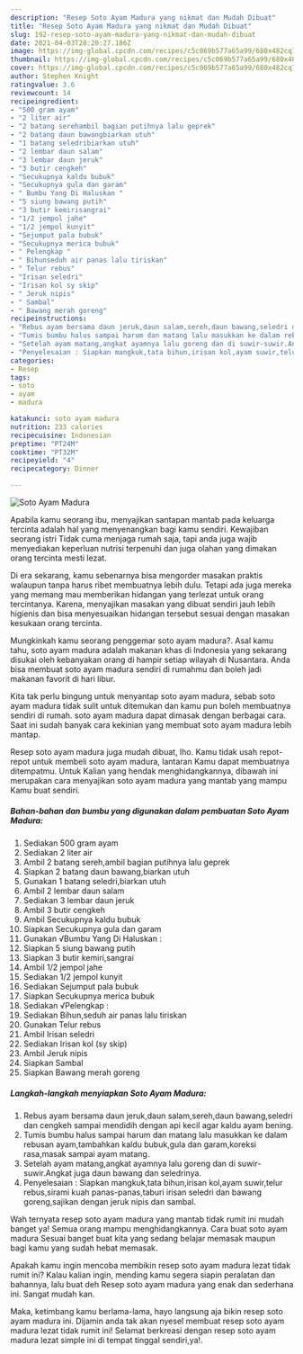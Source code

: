```yaml
---
description: "Resep Soto Ayam Madura yang nikmat dan Mudah Dibuat"
title: "Resep Soto Ayam Madura yang nikmat dan Mudah Dibuat"
slug: 192-resep-soto-ayam-madura-yang-nikmat-dan-mudah-dibuat
date: 2021-04-03T20:20:27.186Z
image: https://img-global.cpcdn.com/recipes/c5c069b577a65a99/680x482cq70/soto-ayam-madura-foto-resep-utama.jpg
thumbnail: https://img-global.cpcdn.com/recipes/c5c069b577a65a99/680x482cq70/soto-ayam-madura-foto-resep-utama.jpg
cover: https://img-global.cpcdn.com/recipes/c5c069b577a65a99/680x482cq70/soto-ayam-madura-foto-resep-utama.jpg
author: Stephen Knight
ratingvalue: 3.6
reviewcount: 14
recipeingredient:
- "500 gram ayam"
- "2 liter air"
- "2 batang serehambil bagian putihnya lalu geprek"
- "2 batang daun bawangbiarkan utuh"
- "1 batang seledribiarkan utuh"
- "2 lembar daun salam"
- "3 lembar daun jeruk"
- "3 butir cengkeh"
- "Secukupnya kaldu bubuk"
- "Secukupnya gula dan garam"
- " Bumbu Yang Di Haluskan "
- "5 siung bawang putih"
- "3 butir kemirisangrai"
- "1/2 jempol jahe"
- "1/2 jempol kunyit"
- "Sejumput pala bubuk"
- "Secukupnya merica bubuk"
- " Pelengkap "
- " Bihunseduh air panas lalu tiriskan"
- " Telur rebus"
- "Irisan seledri"
- "Irisan kol sy skip"
- " Jeruk nipis"
- " Sambal"
- " Bawang merah goreng"
recipeinstructions:
- "Rebus ayam bersama daun jeruk,daun salam,sereh,daun bawang,seledri dan cengkeh sampai mendidih dengan api kecil agar kaldu ayam bening."
- "Tumis bumbu halus sampai harum dan matang lalu masukkan ke dalam rebusan ayam,tambahkan kaldu bubuk,gula dan garam,koreksi rasa,masak sampai ayam matang."
- "Setelah ayam matang,angkat ayamnya lalu goreng dan di suwir-suwir.Angkat juga daun bawang dan seledrinya."
- "Penyelesaian : Siapkan mangkuk,tata bihun,irisan kol,ayam suwir,telur rebus,sirami kuah panas-panas,taburi irisan seledri dan bawang goreng,sajikan dengan jeruk nipis dan sambal."
categories:
- Resep
tags:
- soto
- ayam
- madura

katakunci: soto ayam madura 
nutrition: 233 calories
recipecuisine: Indonesian
preptime: "PT24M"
cooktime: "PT32M"
recipeyield: "4"
recipecategory: Dinner

---
```



![Soto Ayam Madura](https://img-global.cpcdn.com/recipes/c5c069b577a65a99/680x482cq70/soto-ayam-madura-foto-resep-utama.jpg)

Apabila kamu seorang ibu, menyajikan santapan mantab pada keluarga tercinta adalah hal yang menyenangkan bagi kamu sendiri. Kewajiban seorang istri Tidak cuma menjaga rumah saja, tapi anda juga wajib menyediakan keperluan nutrisi terpenuhi dan juga olahan yang dimakan orang tercinta mesti lezat.

Di era  sekarang, kamu sebenarnya bisa mengorder masakan praktis walaupun tanpa harus ribet membuatnya lebih dulu. Tetapi ada juga mereka yang memang mau memberikan hidangan yang terlezat untuk orang tercintanya. Karena, menyajikan masakan yang dibuat sendiri jauh lebih higienis dan bisa menyesuaikan hidangan tersebut sesuai dengan masakan kesukaan orang tercinta. 



Mungkinkah kamu seorang penggemar soto ayam madura?. Asal kamu tahu, soto ayam madura adalah makanan khas di Indonesia yang sekarang disukai oleh kebanyakan orang di hampir setiap wilayah di Nusantara. Anda bisa membuat soto ayam madura sendiri di rumahmu dan boleh jadi makanan favorit di hari libur.

Kita tak perlu bingung untuk menyantap soto ayam madura, sebab soto ayam madura tidak sulit untuk ditemukan dan kamu pun boleh membuatnya sendiri di rumah. soto ayam madura dapat dimasak dengan berbagai cara. Saat ini sudah banyak cara kekinian yang membuat soto ayam madura lebih mantap.

Resep soto ayam madura juga mudah dibuat, lho. Kamu tidak usah repot-repot untuk membeli soto ayam madura, lantaran Kamu dapat membuatnya ditempatmu. Untuk Kalian yang hendak menghidangkannya, dibawah ini merupakan cara menyajikan soto ayam madura yang mantab yang mampu Kamu buat sendiri.

<!--inarticleads1-->

##### Bahan-bahan dan bumbu yang digunakan dalam pembuatan Soto Ayam Madura:

1. Sediakan 500 gram ayam
1. Sediakan 2 liter air
1. Ambil 2 batang sereh,ambil bagian putihnya lalu geprek
1. Siapkan 2 batang daun bawang,biarkan utuh
1. Gunakan 1 batang seledri,biarkan utuh
1. Ambil 2 lembar daun salam
1. Sediakan 3 lembar daun jeruk
1. Ambil 3 butir cengkeh
1. Ambil Secukupnya kaldu bubuk
1. Siapkan Secukupnya gula dan garam
1. Gunakan  √Bumbu Yang Di Haluskan :
1. Siapkan 5 siung bawang putih
1. Siapkan 3 butir kemiri,sangrai
1. Ambil 1/2 jempol jahe
1. Sediakan 1/2 jempol kunyit
1. Sediakan Sejumput pala bubuk
1. Siapkan Secukupnya merica bubuk
1. Sediakan  √Pelengkap :
1. Sediakan  Bihun,seduh air panas lalu tiriskan
1. Gunakan  Telur rebus
1. Ambil Irisan seledri
1. Sediakan Irisan kol (sy skip)
1. Ambil  Jeruk nipis
1. Siapkan  Sambal
1. Siapkan  Bawang merah goreng




<!--inarticleads2-->

##### Langkah-langkah menyiapkan Soto Ayam Madura:

1. Rebus ayam bersama daun jeruk,daun salam,sereh,daun bawang,seledri dan cengkeh sampai mendidih dengan api kecil agar kaldu ayam bening.
1. Tumis bumbu halus sampai harum dan matang lalu masukkan ke dalam rebusan ayam,tambahkan kaldu bubuk,gula dan garam,koreksi rasa,masak sampai ayam matang.
1. Setelah ayam matang,angkat ayamnya lalu goreng dan di suwir-suwir.Angkat juga daun bawang dan seledrinya.
1. Penyelesaian : Siapkan mangkuk,tata bihun,irisan kol,ayam suwir,telur rebus,sirami kuah panas-panas,taburi irisan seledri dan bawang goreng,sajikan dengan jeruk nipis dan sambal.




Wah ternyata resep soto ayam madura yang mantab tidak rumit ini mudah banget ya! Semua orang mampu menghidangkannya. Cara buat soto ayam madura Sesuai banget buat kita yang sedang belajar memasak maupun bagi kamu yang sudah hebat memasak.

Apakah kamu ingin mencoba membikin resep soto ayam madura lezat tidak rumit ini? Kalau kalian ingin, mending kamu segera siapin peralatan dan bahannya, lalu buat deh Resep soto ayam madura yang enak dan sederhana ini. Sangat mudah kan. 

Maka, ketimbang kamu berlama-lama, hayo langsung aja bikin resep soto ayam madura ini. Dijamin anda tak akan nyesel membuat resep soto ayam madura lezat tidak rumit ini! Selamat berkreasi dengan resep soto ayam madura lezat simple ini di tempat tinggal sendiri,ya!.

